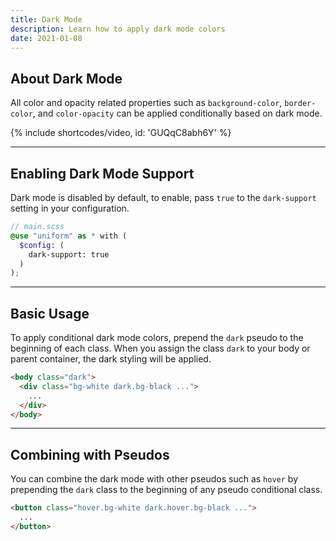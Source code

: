 ```yaml
---
title: Dark Mode
description: Learn how to apply dark mode colors
date: 2021-01-08
---
```


## About Dark Mode

All color and opacity related properties such as `background-color`, `border-color`, and `color-opacity` can be applied conditionally based on dark mode.

{% include shortcodes/video, id: 'GUQqC8abh6Y' %}

---

## Enabling Dark Mode Support

Dark mode is disabled by default, to enable, pass `true` to the `dark-support` setting in your configuration.

```scss
// main.scss
@use "uniform" as * with (
  $config: (
    dark-support: true
  )
);
```

---

## Basic Usage

To apply conditional dark mode colors, prepend the `dark` pseudo to the beginning of each class. When you assign the class `dark` to your body or parent container, the dark styling will be applied.

```html
<body class="dark">
  <div class="bg-white dark.bg-black ...">
    ...
  </div>
</body>
```

---

## Combining with Pseudos

You can combine the dark mode with other pseudos such as `hover` by prepending the `dark` class to the beginning of any pseudo conditional class.

```html
<button class="hover.bg-white dark.hover.bg-black ...">
  ...
</button>
```


